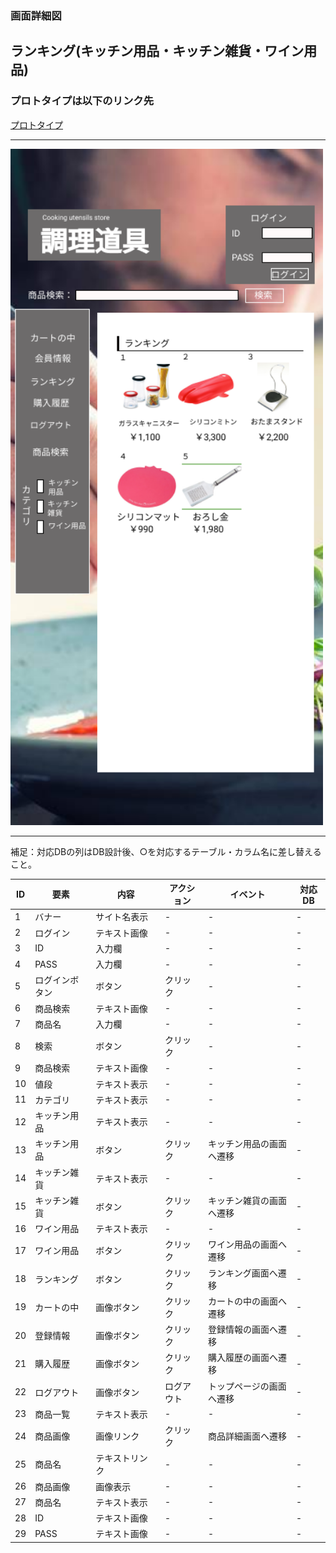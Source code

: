 ### 画面詳細図
## ランキング(キッチン用品・キッチン雑貨・ワイン用品)
### プロトタイプは以下のリンク先
[プロトタイプ](https://www.figma.com/file/Bbyoi3oY44HApNDN9uLFlB/cook?node-id=1%3A3)
*****
<img src="../img/ランキング.png" width="500">

*****
補足：対応DBの列はDB設計後、○を対応するテーブル・カラム名に差し替えること。

| ID | 要素 | 内容 | アクション | イベント | 対応DB |
|----|------|-----|------------|---------|-------|
|1   |バナー|サイト名表示|-      |-        |-      |
|2   |ログイン|テキスト画像|-    |-        |-      |
|3   |ID     |入力欄　　|-    |-        |-      |
|4   |PASS   |入力欄　　|-    |-        |-      |
|5   |ログインボタン|ボタン|クリック|-        |-      |
|6   |商品検索|テキスト画像|-    |-        |-      |
|7   |商品名　|入力欄　　|-    |-        |-      |
|8   |検索　　|ボタン　　　|クリック|-        |-      |
|9   |商品検索|テキスト画像|-    |-        |-      |
|10  |値段　|テキスト表示　　|-    |-        |-      |
|11  |カテゴリ|テキスト表示|-    |-        |-      |
|12  |キッチン用品　|テキスト表示|-    |-        |-      |
|13  |キッチン用品　|ボタン|クリック|キッチン用品の画面へ遷移|-      |
|14  |キッチン雑貨　|テキスト表示|-    |-        |-      |
|15  |キッチン雑貨　|ボタン|クリック|キッチン雑貨の画面へ遷移|-      |
|16  |ワイン用品　|テキスト表示|-    |-        |-      |
|17  |ワイン用品　|ボタン|クリック|ワイン用品の画面へ遷移|-      |
|18  |ランキング　　|ボタン　　　|クリック|ランキング画面へ遷移|-      |
|19  |カートの中|画像ボタン|クリック|カートの中の画面へ遷移|-      |
|20  |登録情報|画像ボタン　|クリック|登録情報の画面へ遷移|-      |
|21  |購入履歴|画像ボタン　|クリック|購入履歴の画面へ遷移|-      |
|22  |ログアウト|画像ボタン　|ログアウト|トップページの画面へ遷移|-      |
|23  |商品一覧|テキスト表示|-    |-        |-      |
|24  |商品画像|画像リンク　|クリック|商品詳細画面へ遷移|-      |
|25  |商品名|テキストリンク|-    |-        |-      |
|26  |商品画像|画像表示　　|-    |-        |-      |
|27  |商品名|テキスト表示　　|-    |-        |-      |
|28  |ID|テキスト画像　　|-    |-        |-      |
|29  |PASS|テキスト画像　　|-    |-        |-      |
